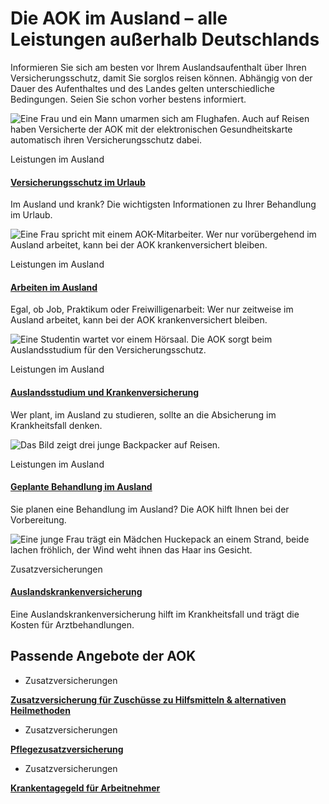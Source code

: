 # Die AOK im Ausland – alle Leistungen außerhalb Deutschlands

Informieren Sie sich am besten vor Ihrem Auslandsaufenthalt über Ihren Versicherungsschutz, damit Sie sorglos reisen können. Abhängig von der Dauer des Aufenthaltes und des Landes gelten unterschiedliche Bedingungen. Seien Sie schon vorher bestens informiert.

![Eine Frau und ein Mann umarmen sich am Flughafen. Auch auf Reisen haben Versicherte der AOK mit der elektronischen Gesundheitskarte automatisch ihren Versicherungsschutz dabei.](https://www.aok.de/pk/magazin/cms/fileadmin/_processed_/0/c/csm_versicherungsschutz-ausland_d8ae8c0f4b.jpg.webp)

Leistungen im Ausland

#### [Versicherungsschutz im Urlaub](https://www.aok.de/pk/leistungen/ausland/versicherungsschutz-im-urlaub/)

Im Ausland und krank? Die wichtigsten Informationen zu Ihrer Behandlung im Urlaub.

![Eine Frau spricht mit einem AOK-Mitarbeiter. Wer nur vorübergehend im Ausland arbeitet, kann bei der AOK krankenversichert bleiben.](https://www.aok.de/pk/magazin/cms/fileadmin/_processed_/e/6/csm_arbeiten-im-ausland_cad3466dd6.jpg.webp)

Leistungen im Ausland

#### [Arbeiten im Ausland](https://www.aok.de/pk/leistungen/ausland/arbeiten-im-ausland/)

Egal, ob Job, Praktikum oder Freiwilligenarbeit: Wer nur zeitweise im Ausland arbeitet, kann bei der AOK krankenversichert bleiben.

![Eine Studentin wartet vor einem Hörsaal. Die AOK sorgt beim Auslandsstudium für den Versicherungsschutz.](https://www.aok.de/pk/magazin/cms/fileadmin/_processed_/0/2/csm_auslandsstudium-krankenversicherung_912330acec.jpg.webp)

Leistungen im Ausland

#### [Auslandsstudium und Krankenversicherung](https://www.aok.de/pk/leistungen/ausland/auslandsstudium-und-krankenversicherung/)

Wer plant, im Ausland zu studieren, sollte an die Absicherung im Krankheitsfall denken.

![Das Bild zeigt drei junge Backpacker auf Reisen.](https://www.aok.de/pk/magazin/cms/fileadmin/_processed_/1/e/csm_behandlung-im-ausland_c2c3f2f3c7.jpg.webp)

Leistungen im Ausland

#### [Geplante Behandlung im Ausland](https://www.aok.de/pk/leistungen/ausland/geplante-behandlung-im-ausland/)

Sie planen eine Behandlung im Ausland? Die AOK hilft Ihnen bei der Vorbereitung.

![Eine junge Frau trägt ein Mädchen Huckepack an einem Strand, beide lachen fröhlich, der Wind weht ihnen das Haar ins Gesicht.](https://www.aok.de/pk/magazin/cms/fileadmin/_processed_/2/4/csm_auslandsreisekrankenversicherung_713cefda8d.jpg.webp)

Zusatzversicherungen

#### [Auslandskrankenversicherung](https://www.aok.de/pk/zusatzversicherungen/auslandskrankenversicherung/)

Eine Auslandskrankenversicherung hilft im Krankheitsfall und trägt die Kosten für Arztbehandlungen.

## Passende Angebote der AOK

- Zusatzversicherungen

[**Zusatzversicherung für Zuschüsse zu Hilfsmitteln & alternativen Heilmethoden**](https://www.aok.de/pk/zusatzversicherungen/zuschuesse-alternative-heilmethoden/)

- Zusatzversicherungen

[**Pflegezusatzversicherung**](https://www.aok.de/pk/zusatzversicherungen/pflegezusatzversicherung/)

- Zusatzversicherungen

[**Krankentagegeld für Arbeitnehmer**](https://www.aok.de/pk/zusatzversicherungen/krankentagegeld-arbeitnehmer/)